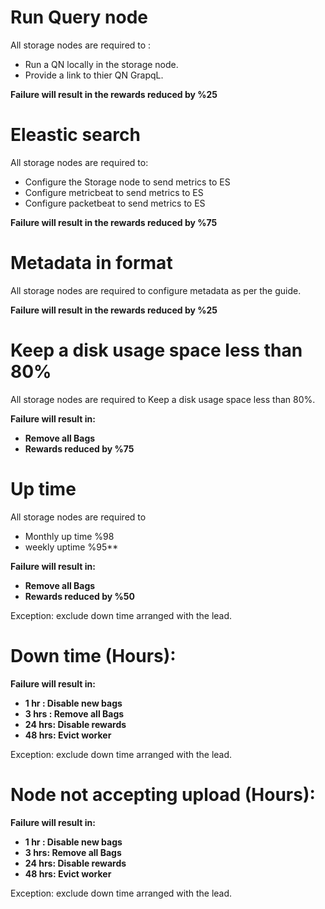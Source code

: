 # Run Query node
All storage nodes are required to :
- Run a QN locally in the storage node.
- Provide a link to thier QN GrapqL.

**Failure will result in the rewards reduced by %25**

# Eleastic search
All storage nodes are required to:
- Configure the Storage node to send metrics  to ES
- Configure  metricbeat to send metrics  to ES
- Configure  packetbeat to send metrics  to ES

**Failure will result in the rewards reduced by %75**

# Metadata in format
All storage nodes are required to configure metadata as per the guide.

**Failure will result in the rewards reduced by %25**

# Keep a disk usage space less than 80%
All storage nodes are required to Keep a disk usage space less than 80%.

**Failure will result in:**
- **Remove all Bags**
- **Rewards reduced by %75**

# Up time

All storage nodes are required to
- Monthly up time %98
- weekly uptime %95**

**Failure will result in:**
- **Remove all Bags**
- **Rewards reduced by %50**

Exception: exclude down time arranged with the lead.

# Down time (Hours): 
**Failure will result in:**
- **1 hr  : Disable new bags**
- **3 hrs : Remove all Bags**
- **24 hrs:  Disable rewards** 
- **48 hrs: Evict worker**

Exception: exclude down time arranged with the lead.

# Node not accepting upload (Hours):
**Failure will result in:**
- **1 hr : Disable new bags**
- **3 hrs: Remove all Bags**
- **24 hrs: Disable rewards** 
- **48 hrs: Evict worker**

Exception: exclude down time arranged with the lead.
